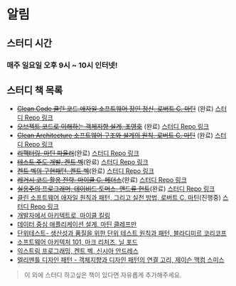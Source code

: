 # 알림

## 스터디 시간
### 매주 일요일 오후 9시 ~ 10시 인터넷!

## 스터디 책 목록
- ~~[Clean Code 클린 코드,애자일 소프트웨어 장인 정신, 로버트 C. 마틴](https://book.naver.com/bookdb/book_detail.nhn?bid=7390287)~~ (완료) [스터디 Repo 링크](https://github.com/WBBookStudy/CleanCodeStudy)
- ~~[오브젝트 코드로 이해하는 객체지향 설계, 조영호](https://book.naver.com/bookdb/book_detail.nhn?bid=15007773)~~ (완료) [스터디 Repo 링크](https://github.com/WBBookStudy/Object)
- ~~[Clean Architecture 소프트웨어 구조와 설계의 원칙, 로버트 C. 마틴](https://book.naver.com/bookdb/book_detail.naver?bid=15303798)~~ (완료) [스터디 Repo 링크](https://github.com/WBBookStudy/CleanArchitectureStudy)
- ~~[리팩터링, 마틴 파울러](https://book.naver.com/bookdb/book_detail.nhn?bid=16311029)~~(완료) [스터디 Repo 링크](https://github.com/WBBookStudy/RefactoringStudy)
- ~~[테스트 주도 개발, 켄트 벡](https://book.naver.com/bookdb/book_detail.naver?bid=7443642)~~(완료) [스터디 Repo 링크](https://github.com/WBBookStudy/TDDBookStudy)
- ~~[켄트 벡의 구현패턴, 켄트 벡](https://book.naver.com/bookdb/book_detail.nhn?bid=4392142)~~(완료) [스터디 Repo 링크](https://github.com/WBBookStudy/ImplementationPatternsStudy)
- ~~[레거시 코드 활용 전략, 마이클 C. 페더스](https://book.naver.com/bookdb/book_detail.nhn?bid=14032002)~~(완료) [스터디 Repo 링크](https://github.com/WBBookStudy/WorkingEffectivelyWithLegacyCode)
- ~~[실용주의 프로그래머, 데이비드 토머스, 앤드류 헌트](https://book.naver.com/bookdb/book_detail.nhn?bid=21510061)~~(완료) [스터디 Repo 링크](https://github.com/WBBookStudy/ProgramProgrammingProgrammer)
- [클린 소프트웨어 애자일 원칙과 패턴, 그리고 실천 방법, 로버트 C. 마틴](https://book.naver.com/bookdb/book_detail.nhn?bid=12035385)(진행중) [스터디 Repo 링크]([https://github.com/WBBookStudy/ProgramProgrammingProgrammer](https://github.com/WBBookStudy/AgileSoftwareDevelopment))
- [개발자에서 아키텍트로, 마이클 킬링](https://book.naver.com/bookdb/book_detail.nhn?bid=20568444)
- [데이터 중심 애플리케이션 설계, 마틴 클레프만](https://book.naver.com/bookdb/book_detail.nhn?bid=13483879)
- [단위테스트- 생산성과 품질을 위한 단위 테스트 원칙과 패턴, 블라디미르 코리코프](https://book.naver.com/bookdb/book_detail.naver?bid=21115809)
- [소프트웨어 아키텍처 101, 마크 리처즈, 닐 포드](https://www.aladin.co.kr/shop/wproduct.aspx?ItemId=281760928)
- [익스트림 프로그래밍, 켄트 벡, 신시아 안드레스](https://book.naver.com/bookdb/book_detail.nhn?bid=2497945)
- [엘리멘틀 디자인 패턴 - 객체지향과 디자인 패턴의 연결 고리, 제이슨 맥컴 스미스](https://book.naver.com/bookdb/book_detail.nhn?bid=7202641)
> 이 외에 스터디 하고싶은 책이 있다면 자유롭게 추가해주세요.


